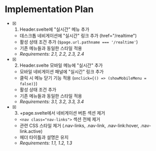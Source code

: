 # Implementation Plan

- [x] 1. Header.svelte에 "실시간" 메뉴 추가
  - 데스크톱 네비게이션에 "실시간" 링크 추가 (href="/realtime")
  - 활성 상태 조건 추가 (`$page.url.pathname === '/realtime'`)
  - 기존 메뉴들과 동일한 스타일 적용
  - _Requirements: 2.1, 2.2, 2.3, 2.4_

- [x] 2. Header.svelte 모바일 메뉴에 "실시간" 추가
  - 모바일 네비게이션 패널에 "실시간" 링크 추가
  - 클릭 시 메뉴 닫기 기능 적용 (`onclick={() => (showMobileMenu = false)}`)
  - 활성 상태 조건 추가
  - 기존 메뉴들과 동일한 스타일 적용
  - _Requirements: 3.1, 3.2, 3.3, 3.4_

- [x] 3. +page.svelte에서 네비게이션 버튼 섹션 제거
  - `<nav class="nav-links">` 섹션 전체 제거
  - 관련 CSS 스타일 제거 (.nav-links, .nav-link, .nav-link:hover, .nav-link.active)
  - 헤더 타이틀과 설명은 유지
  - _Requirements: 1.1, 1.2, 1.3_
